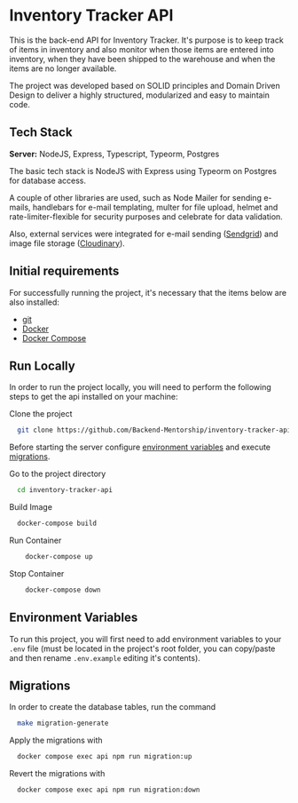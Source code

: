 # Inventory Tracker API

This is the back-end API for Inventory Tracker. It's purpose is to  keep track of items in inventory and also monitor when those items are entered into inventory, when they have been shipped to the warehouse and when the items are no longer available.

The project was developed based on SOLID principles and Domain Driven Design to deliver a highly structured, modularized and easy to maintain code.

## Tech Stack

**Server:** NodeJS, Express, Typescript, Typeorm, Postgres

The basic tech stack is NodeJS with Express using Typeorm on Postgres for database access.

A couple of other libraries are used, such as Node Mailer for sending e-mails, handlebars for e-mail templating, multer for file upload, helmet and rate-limiter-flexible for security purposes and celebrate for data validation.

Also, external services were integrated for e-mail sending ([Sendgrid](https://sendgrid.com/)) and image file storage ([Cloudinary](https://cloudinary.com/)).

## Initial requirements

For successfully running the project, it's necessary that the items below are also installed:

- [git](https://git-scm.com/downloads)
- [Docker](https://docs.docker.com/get-docker/)
- [Docker Compose](https://docs.docker.com/compose/install/)

## Run Locally

In order to run the project locally, you will need to perform the following steps to get the api installed on your machine:

Clone the project

```bash
  git clone https://github.com/Backend-Mentorship/inventory-tracker-api.git
```

Before starting the server configure [environment variables](#environment-variables) and execute [migrations](#migrations).

Go to the project directory

```bash
  cd inventory-tracker-api
```

Build Image

```bash
  docker-compose build
```

Run Container

```bash
    docker-compose up
```

Stop Container

```bash
    docker-compose down
```

## Environment Variables

To run this project, you will first need to add environment variables to your `.env` file (must be located in the project's root folder, you can copy/paste and then rename `.env.example` editing it's contents).

## Migrations

In order to create the database tables, run the command

```bash
  make migration-generate
````

Apply the migrations with

```bash
  docker compose exec api npm run migration:up
```

Revert the migrations with

```bash
  docker compose exec api npm run migration:down
```
